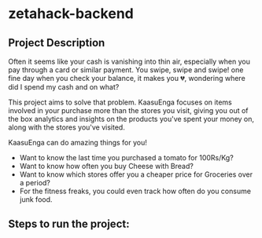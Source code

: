 # zetahack-backend

## Project Description
Often it seems like your cash is vanishing into thin air, especially when you pay through a card or similar payment. You swipe, swipe and swipe! one fine day when you check your balance, it makes you 💔, wondering where did I spend my cash and on what?

This project aims to solve that problem. KaasuEnga focuses on items involved in your purchase more than the stores you visit, giving you out of the box analytics and insights on the products you've spent your money on, along with the stores you've visited. 

KaasuEnga can do amazing things for you!
* Want to know the last time you purchased a tomato for 100Rs/Kg?
* Want to know how often you buy Cheese with Bread?
* Want to know which stores offer you a cheaper price for Groceries over a period?
* For the fitness freaks, you could even track how often do you consume junk food.

## Steps to run the project:

